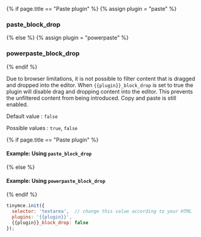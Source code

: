 {% if page.title == "Paste plugin" %}
  {% assign plugin = "paste" %}
### paste_block_drop
{% else %}
  {% assign plugin = "powerpaste" %}
### powerpaste_block_drop
{% endif %}

Due to browser limitations, it is not possible to filter content that is dragged and dropped into the editor. When `{{plugin}}_block_drop` is set to true the plugin will disable drag and dropping content into the editor. This prevents the unfiltered content from being introduced. Copy and paste is still enabled.

Default value
: `false`

Possible values
: `true`, `false`

{% if page.title == "Paste plugin" %}
#### Example: Using `paste_block_drop`
{% else %}
#### Example: Using `powerpaste_block_drop`
{% endif %}

```js
tinymce.init({
  selector: 'textarea',  // change this value according to your HTML
  plugins: '{{plugin}}',
  {{plugin}}_block_drop: false
});
```
